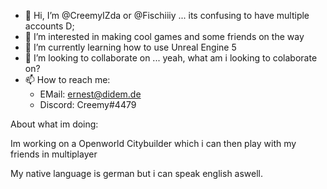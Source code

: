 - 👋 Hi, I’m @CreemyIZda or @Fischiiiy ... its confusing to have multiple accounts D;
- 👀 I’m interested in making cool games and some friends on the way
- 🌱 I’m currently learning how to use Unreal Engine 5
- 💞️ I’m looking to collaborate on ... yeah, what am i looking to colaborate on?
- 📫 How to reach me:
  - EMail: ernest@didem.de
  - Discord: Creemy#4479

About what im doing:

Im working on a Openworld Citybuilder which i can then play with my friends in multiplayer

My native language is german but i can speak english aswell.
<!---
CreemyIZda/CreemyIZda is a ✨ special ✨ repository because its `README.md` (this file) appears on your GitHub profile.
You can click the Preview link to take a look at your changes.
--->

